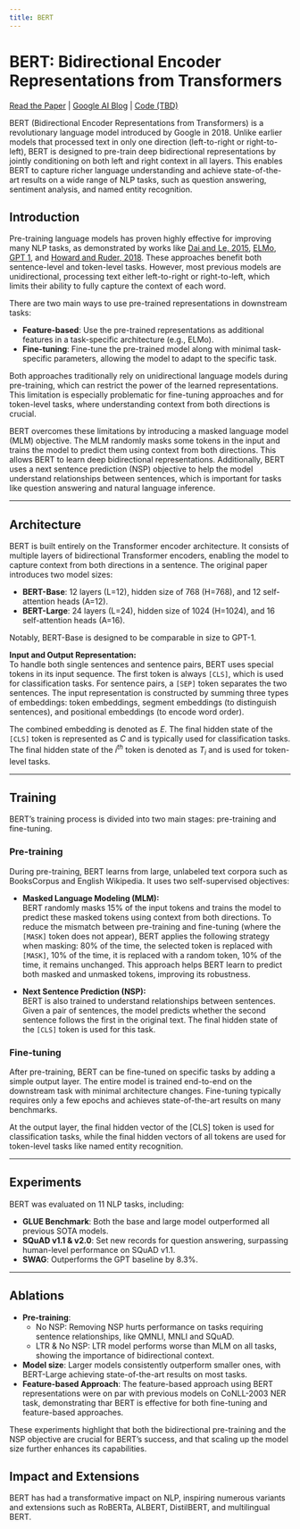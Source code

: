 ```yaml
---
title: BERT
---
```

# BERT: Bidirectional Encoder Representations from Transformers

[Read the Paper](https://arxiv.org/abs/1810.04805) | [Google AI Blog](https://ai.googleblog.com/2018/11/open-sourcing-bert-state-of-art-pre.html) | [Code (TBD)]()

BERT (Bidirectional Encoder Representations from Transformers) is a revolutionary language model introduced by Google in 2018. Unlike earlier models that processed text in only one direction (left-to-right or right-to-left), BERT is designed to pre-train deep bidirectional representations by jointly conditioning on both left and right context in all layers. This enables BERT to capture richer language understanding and achieve state-of-the-art results on a wide range of NLP tasks, such as question answering, sentiment analysis, and named entity recognition.

## Introduction

Pre-training language models has proven highly effective for improving many NLP tasks, as demonstrated by works like [Dai and Le, 2015](https://arxiv.org/abs/1511.01432), [ELMo](elmo.md), [GPT 1](GPT.md), and [Howard and Ruder, 2018](https://arxiv.org/abs/1801.06146). These approaches benefit both sentence-level and token-level tasks. However, most previous models are unidirectional, processing text either left-to-right or right-to-left, which limits their ability to fully capture the context of each word.

There are two main ways to use pre-trained representations in downstream tasks:

- **Feature-based**: Use the pre-trained representations as additional features in a task-specific architecture (e.g., ELMo).
- **Fine-tuning**: Fine-tune the pre-trained model along with minimal task-specific parameters, allowing the model to adapt to the specific task.

Both approaches traditionally rely on unidirectional language models during pre-training, which can restrict the power of the learned representations. This limitation is especially problematic for fine-tuning approaches and for token-level tasks, where understanding context from both directions is crucial.

BERT overcomes these limitations by introducing a masked language model (MLM) objective. The MLM randomly masks some tokens in the input and trains the model to predict them using context from both directions. This allows BERT to learn deep bidirectional representations. Additionally, BERT uses a next sentence prediction (NSP) objective to help the model understand relationships between sentences, which is important for tasks like question answering and natural language inference.

---
## Architecture

BERT is built entirely on the Transformer encoder architecture. It consists of multiple layers of bidirectional Transformer encoders, enabling the model to capture context from both directions in a sentence. The original paper introduces two model sizes:

- **BERT-Base**: 12 layers (L=12), hidden size of 768 (H=768), and 12 self-attention heads (A=12).
- **BERT-Large**: 24 layers (L=24), hidden size of 1024 (H=1024), and 16 self-attention heads (A=16).

Notably, BERT-Base is designed to be comparable in size to GPT-1.

**Input and Output Representation:**  
To handle both single sentences and sentence pairs, BERT uses special tokens in its input sequence. The first token is always `[CLS]`, which is used for classification tasks. For sentence pairs, a `[SEP]` token separates the two sentences. The input representation is constructed by summing three types of embeddings: token embeddings, segment embeddings (to distinguish sentences), and positional embeddings (to encode word order). 

The combined embedding is denoted as $E$. The final hidden state of the `[CLS]` token is represented as $C$ and is typically used for classification tasks. The final hidden state of the $i^{th}$ token is denoted as $T_i$ and is used for token-level tasks.

---
## Training

BERT’s training process is divided into two main stages: pre-training and fine-tuning.

### Pre-training

During pre-training, BERT learns from large, unlabeled text corpora such as BooksCorpus and English Wikipedia. It uses two self-supervised objectives:

- **Masked Language Modeling (MLM):**  
  BERT randomly masks 15% of the input tokens and trains the model to predict these masked tokens using context from both directions. To reduce the mismatch between pre-training and fine-tuning (where the `[MASK]` token does not appear), BERT applies the following strategy when masking: 80% of the time, the selected token is replaced with `[MASK]`, 10% of the time, it is replaced with a random token, 10% of the time, it remains unchanged. This approach helps BERT learn to predict both masked and unmasked tokens, improving its robustness.

- **Next Sentence Prediction (NSP):**  
  BERT is also trained to understand relationships between sentences. Given a pair of sentences, the model predicts whether the second sentence follows the first in the original text. The final hidden state of the `[CLS]` token is used for this task.

### Fine-tuning

After pre-training, BERT can be fine-tuned on specific tasks by adding a simple output layer. The entire model is trained end-to-end on the downstream task with minimal architecture changes. Fine-tuning typically requires only a few epochs and achieves state-of-the-art results on many benchmarks.

At the output layer, the final hidden vector of the [CLS] token is used for classification tasks, while the final hidden vectors of all tokens are used for token-level tasks like named entity recognition.

---
## Experiments

BERT was evaluated on 11 NLP tasks, including:

- **GLUE Benchmark**: Both the base and large model outperformed all previous SOTA models.
- **SQuAD v1.1 & v2.0**: Set new records for question answering, surpassing human-level performance on SQuAD v1.1.
- **SWAG**: Outperforms the GPT baseline by 8.3%.

---
## Ablations

- **Pre-training**:
    - No NSP: Removing NSP hurts performance on tasks requiring sentence relationships, like QMNLI, MNLI and SQuAD.
    - LTR & No NSP: LTR model performs worse than MLM on all tasks, showing the importance of bidirectional context.
- **Model size**: Larger models consistently outperform smaller ones, with BERT-Large achieving state-of-the-art results on most tasks.
- **Feature-based Approach**: The feature-based approach using BERT representations were on par with previous models on CoNLL-2003 NER task, demonstrating thar BERT is effective for both fine-tuning and feature-based approaches.

These experiments highlight that both the bidirectional pre-training and the NSP objective are crucial for BERT’s success, and that scaling up the model size further enhances its capabilities.



## Impact and Extensions

BERT has had a transformative impact on NLP, inspiring numerous variants and extensions such as RoBERTa, ALBERT, DistilBERT, and multilingual BERT.
